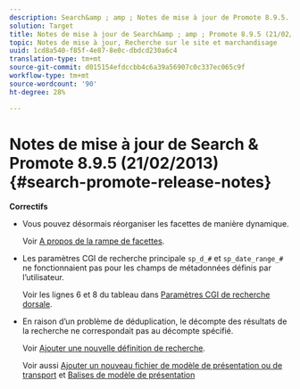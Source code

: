 ```yaml
---
description: Search&amp ; amp ; Notes de mise à jour de Promote 8.9.5.
solution: Target
title: Notes de mise à jour de Search&amp ; amp ; Promote 8.9.5 (21/02/2013)
topic: Notes de mise à jour, Recherche sur le site et marchandisage
uuid: 1cd8a540-f85f-4e87-8e0c-dbdcd230a6c4
translation-type: tm+mt
source-git-commit: d015154efdccbb4c6a39a56907c0c337ec065c9f
workflow-type: tm+mt
source-wordcount: '90'
ht-degree: 28%

---
```



# Notes de mise à jour de Search &amp; Promote 8.9.5 (21/02/2013){#search-promote-release-notes}

**Correctifs**

* Vous pouvez désormais réorganiser les facettes de manière dynamique.

   Voir [A propos de la rampe de facettes](../c-about-design-menu/c-about-facet-rails.md#concept_1FDC8BCDFFC84A0889DA670F63D5F6DB).

* Les paramètres CGI de recherche principale `sp_d_#` et `sp_date_range_#` ne fonctionnaient pas pour les champs de métadonnées définis par l’utilisateur.

   Voir les lignes 6 et 8 du tableau dans [Paramètres CGI de recherche dorsale](../c-appendices/c-cgiparameters.md#reference_582E85C3886740C98FE88CA9DF7918E8).

* En raison d’un problème de déduplication, le décompte des résultats de la recherche ne correspondait pas au décompte spécifié.

   Voir [Ajouter une nouvelle définition de recherche](../c-about-settings-menu/c-about-searching-menu.md#task_98D3A168AB5D4F30A1ADB6E0D48AB648).

   Voir aussi [Ajouter un nouveau fichier de modèle de présentation ou de transport](../c-about-design-menu/c-about-templates.md#task_73199757B6E748CAA604902FF913F012) et [Balises de modèle de présentation](../c-appendices/c-templates.md#reference_F1BBF616BCEC4AD7B2548ECD3CA74C64)

